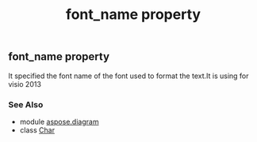 ﻿---
title: font_name property
second_title: Aspose.Diagram for Python via .NET API References
description: 
type: docs
weight: 150
url: /python-net/aspose.diagram/char/font_name/
is_root: false
---

## font_name property


It specified the font name of the font used to format the text.It is using for visio 2013

### See Also
* module [aspose.diagram](../../)
* class [Char](/diagram/python-net/aspose.diagram/char)
